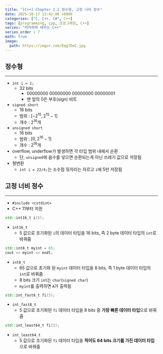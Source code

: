 ```yaml
---
title: "[C++] Chapter 2.2 정수형, 고정 너비 정수"
date: 2025-10-17 13:42:00 +0900
categories: ["C, C++, C#", C++]
tags: [programming, cpp, 프로그래밍, C++]
series: "따라하며 배우는 C++"
series_order : 7
math: true
image:
  path: https://imgur.com/Eqg7DeC.jpg
---
```


## 정수형

---

- `int i = 1;`
  - 32 bits
    - 00000000 00000000 00000000 00000001
    - 맨 앞의 0은 부호(sign) 비트
- `signed short`
  - 16 bits
  - 범위 : $[-2^{15}, 2^{15} - 1]$
  - 개수 : $2^{16}$개
- `unsigned short`
  - 16 bits
  - 범위 : $[0, 2^{16} - 1]$
  - 개수 : $2^{16}$개
- overflow, underflow가 발생하면 각 타입 범위 내에서 순환
  - 단, `unsigned`에 음수를 넣으면 순환되는게 아닌 쓰레기 값으로 저장됨
- 형변환
  - `int i = 22/4;`는 소수점 뒷자리는 자르고 `i`에 5만 저장됨

## 고정 너비 정수

---

- `#include <cstdint>`
- C++ 11부터 지원

```cpp
std::int16_t i(5);
```

- `int16_t`
  - 5 값으로 초기화된 `i`의 데이터 타입을 16 bits, 즉 2 byte 데이터 타입의 `int`로 바꿔줌
  
```cpp
std::int8_t myint = 65;
cout << myint << endl;
```

- `int8_t`
  - 65 값으로 초기화 된 `myint` 데이터 타입을 8 bits, 즉 1 byte 데이터 타입의 `int`로 바꿔줌
  - 8 bits 크기 `int`는 `char`(`signed char`)
  - `myint`를 출력하면 `A`가 출력됨

```cpp
std::int_fast8_t fi(5);
```

- `int_fast8_t`
  - 5 값으로 초기화된 `fi` 데이터 타입을 8 bits 중 **가장 빠른 데이터 타입**으로 바꿔줌

```cpp
std::int_least64_t fi(5);
```

- `int_least64_t`
  - 5 값으로 초기화된 `fi` 데이터 타입을 **적어도 64 bits 크기를 가진 데이터 타입**으로 바꿔줌
